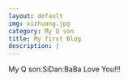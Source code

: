 ```yaml
---
layout: default
img: xizhuang.jpg
category: My Q son
title: My first Blog
description: |
---
```

  My Q son:SiDan:BaBa Love You!!!